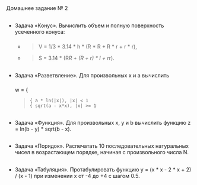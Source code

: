 ##
Домашнее задание № 2


##
- Задача «Конус».
    Вычислить объем и полную поверхность усеченного конуса:
    #####
    - > V = 1/3 * 3.14 * h * (R * R + R * r + r * r),
    
    - > S = 3.14 * (R*R + (R + r) * l + r*r).


##
- Задача «Разветвление».
    Для произвольных x и a вычислить
    ###
    w = {
    >     { a * ln(|x|), |x| < 1
    >     { sqrt(a - x*x), |x| >= 1


##
- Задача «Функция». Для произвольных x, y и b вычислить функцию z = ln(b - y) * sqrt(b - x).



##
- Задача «Порядок». Распечатать 10 последовательных натуральных чисел в возрастающем порядке, начиная с
произвольного числа N.


##
- Задача «Табуляция». Протабулировать функцию y = (x * x - 2 * x + 2) / (x - 1) при изменении x от -4 до +4 с шагом 0.5. 
